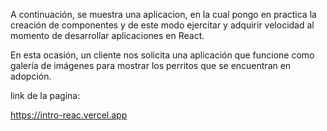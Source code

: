 A continuación, se muestra una aplicacion, en la cual pongo en practica la creación de componentes y de
este modo ejercitar y adquirir velocidad al momento de desarrollar aplicaciones en React.
 
En esta ocasión, un cliente nos solicita una aplicación que funcione como galería de
imágenes para mostrar los perritos que se encuentran en adopción.

link de la pagina:

https://intro-reac.vercel.app
